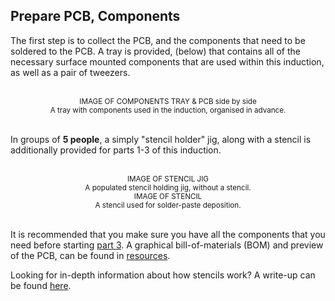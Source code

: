 ## Prepare PCB, Components

The first step is to collect the PCB, and the components that need to be soldered to the PCB. 
A tray is provided, (below) that contains all of the necessary surface mounted components that 
are used within this induction, as well as a pair of tweezers. 

<br>
<ACard 
color="grey"
style="background-color: var(--vp-c-mute-darker); width: auto; height: 300px;"
variant="outline">
<small><center>IMAGE OF COMPONENTS TRAY & PCB side by side</center></small>
</ACard>
<small><center>A tray with components used in the induction, organised in advance.</center></small> 
<br>

In groups of **5 people**, a simply "stencil holder" jig, along with a stencil is additionally
provided for parts 1-3 of this induction. 


<br>

<div class="grid-row sm:grid-cols-2 pl-5" >

<div class="ps-1"> 
<ACard 
class="w-full"
color="grey"
style="background-color: var(--vp-c-mute-darker); width: auto; height: 200px;"
variant="outline">
<small><center>IMAGE OF STENCIL JIG</center></small>
</ACard>
<small><center>A populated stencil holding jig, without a stencil.</center></small> 
</div>

<div>
<ACard 
class="ps-1"
color="grey"
style="background-color: var(--vp-c-mute-darker); width: auto; height: 200px;"
variant="outline">
<small><center>IMAGE OF STENCIL</center></small>
</ACard>
<small><center>A stencil used for solder-paste deposition.</center></small> 
</div>

</div>
<br>


It is recommended that you make sure you have all the components that you need before starting 
[part 3](/docs/exercises/3/). A graphical bill-of-materials (BOM) and preview of the PCB, can be found in
[resources](/docs/more/htmlbom/).

Looking for in-depth information about how stencils work? A write-up can be found
[here](/docs/more/equipment/#stencils).

